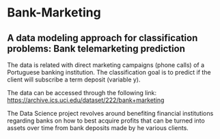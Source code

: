 # Bank-Marketing
## A data modeling approach for classification problems: Bank telemarketing prediction
The data is related with direct marketing campaigns (phone calls) of a Portuguese banking institution. The classification goal is to predict if the client will subscribe a term deposit (variable y).

The data can be accessed through the following link: https://archive.ics.uci.edu/dataset/222/bank+marketing

The Data Science project revolves around benefiting financial institutions regarding banks on how to best acquire profits that can be turned into assets over time from bank deposits made by he various clients.
